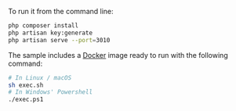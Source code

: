 To run it from the command line:

```bash
php composer install
php artisan key:generate
php artisan serve --port=3010
```

The sample includes a [Docker](https://www.docker.com) image ready to run with the following command:

```bash
# In Linux / macOS
sh exec.sh
# In Windows' Powershell
./exec.ps1
```